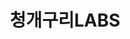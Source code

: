 ---
id: 2
title: 청개구리LABS
caption: 당신의 인생역전 프로젝트
url: https://leaderscpa.com/merchant/chunginlabs3/
category: Stock
role: My part - 100%
device: PC, Mobile
size: small
---